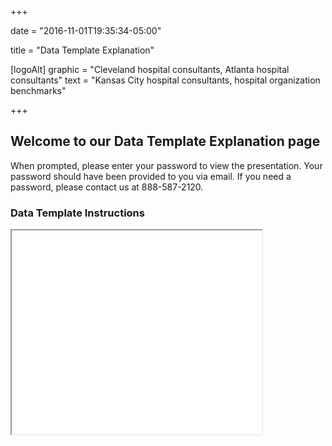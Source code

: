 +++

date = "2016-11-01T19:35:34-05:00"

title = "Data Template Explanation"

[logoAlt]
  graphic = "Cleveland hospital consultants, Atlanta hospital consultants"
  text = "Kansas City hospital consultants, hospital organization benchmarks"

+++

## Welcome to our Data Template Explanation page

When prompted, please enter your password to view the presentation. Your password should have been provided to you via email. If you need a password, please contact us at 888-587-2120.

### Data Template Instructions

<iframe src="//app.sliderocket.com/app/fullplayer.aspx?id=c75ef9e4-e818-4778-9043-9b82bdd74426" width="400" height="326" frameborder="1" scrolling="no"></iframe>
